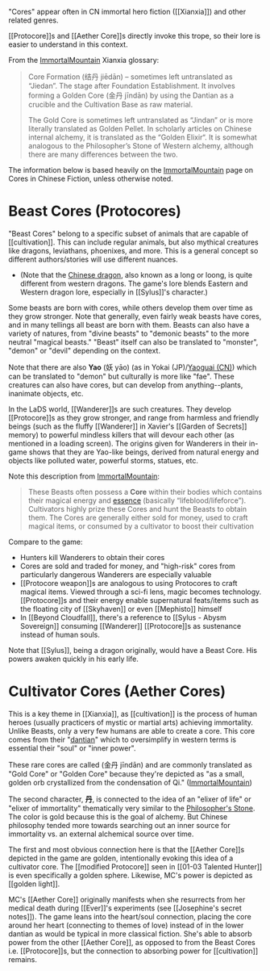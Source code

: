 "Cores" appear often in CN immortal hero fiction ([[Xianxia]]) and other related genres.

[[Protocore]]s and [[Aether Core]]s directly invoke this trope, so their lore is easier to understand in this context.

From the [ImmortalMountain](https://immortalmountain.wordpress.com/glossary/wuxia-xianxia-xuanhuan-terms/) Xianxia glossary:
> Core Formation (结丹 jiēdān) – sometimes left untranslated as “Jiedan”. The stage after Foundation Establishment. It involves forming a Golden Core (金丹 jīndān) by using the Dantian as a crucible and the Cultivation Base as raw material.
> 
> The Gold Core is sometimes left untranslated as “Jindan” or is more literally translated as Golden Pellet. In scholarly articles on Chinese internal alchemy, it is translated as the “Golden Elixir“. It is somewhat analogous to the Philosopher’s Stone of Western alchemy, although there are many differences between the two.

The information below is based heavily on the [ImmortalMountain](https://immortalmountain.wordpress.com/2016/11/20/cores-in-chinese-cultivation-novels/) page on Cores in Chinese Fiction, unless otherwise noted. 

# Beast Cores (Protocores)
"Beast Cores" belong to a specific subset of animals that are capable of [[cultivation]]. This can include regular animals, but also mythical creatures like dragons, leviathans, phoenixes, and more. This is a general concept so different authors/stories will use different nuances. 
* (Note that the [Chinese dragon](https://en.wikipedia.org/wiki/Chinese_dragon), also known as a long or loong, is quite different from western dragons. The game's lore blends Eastern and Western dragon lore, especially in [[Sylus]]'s character.)

Some beasts are born with cores, while others develop them over time as they grow stronger. Note that generally, even fairly weak beasts have cores, and in many tellings all beast are born with them. Beasts can also have a variety of natures, from "divine beasts" to "demonic beasts" to the more neutral "magical beasts." "Beast" itself can also be translated to "monster", "demon" or "devil" depending on the context.

Note that there are also **Yao** (妖 yāo) (as in Yokai (JP)/[Yaoguai (CN)](https://en.wikipedia.org/wiki/Yaoguai)) which can be translated to "demon" but culturally is more like "fae". These creatures can also have cores, but can develop from anything--plants, inanimate objects, etc.

In the LaDS world, [[Wanderer]]s are such creatures. They develop [[Protocore]]s as they grow stronger, and range from harmless and friendly beings (such as the fluffy [[Wanderer]] in Xavier's [[Garden of Secrets]] memory) to powerful mindless killers that will devour each other (as mentioned in a loading screen). The origins given for Wanderers in their in-game shows that they are Yao-like beings, derived from natural energy and objects like polluted water, powerful storms, statues, etc.

Note this description from  [ImmortalMountain](https://immortalmountain.wordpress.com/2016/11/20/cores-in-chinese-cultivation-novels/):
> These Beasts often possess a **Core** within their bodies which contains their magical energy and [essence](https://en.wikipedia.org/wiki/Three_Treasures_(traditional_Chinese_medicine)) (basically “lifeblood/lifeforce”). Cultivators highly prize these Cores and hunt the Beasts to obtain them. The Cores are generally either sold for money, used to craft magical items, or consumed by a cultivator to boost their cultivation

Compare to the game:
* Hunters kill Wanderers to obtain their cores
* Cores are sold and traded for money, and "high-risk" cores from particularly dangerous Wanderers are especially valuable
* [[Protocore weapon]]s are analogous to using Protocores to craft magical items. Viewed through a sci-fi lens, magic becomes technology. [[Protocore]]s and their energy enable supernatural feats/items such as the floating city of [[Skyhaven]] or even [[Mephisto]] himself
* In [[Beyond Cloudfall]], there's a reference to [[Sylus - Abysm Sovereign]] consuming [[Wanderer]] [[Protocore]]s as sustenance instead of human souls.

Note that [[Sylus]], being a dragon originally, would have a Beast Core. His powers awaken quickly in his early life.
# Cultivator Cores (Aether Cores)
This is a key theme in [[Xianxia]], as [[cultivation]] is the process of human heroes (usually practicers of mystic or martial arts) achieving immortality. Unlike Beasts, only a very few humans are able to create a core. This core comes from their "[dantian](https://en.wikipedia.org/wiki/Dantian)" which to oversimplify in western terms is essential their "soul" or "inner power". 

These rare cores are called (金丹 jīndān) and are commonly translated as "Gold Core" or "Golden Core" because they're depicted as "as a small, golden orb crystallized from the condensation of Qi." ([ImmortalMountain](https://immortalmountain.wordpress.com/2016/11/20/cores-in-chinese-cultivation-novels/))

The second character, **丹**, is connected to the idea of an "elixer of life" or "elixer of immortality" thematically very similar to the [Philosopher's Stone](https://en.wikipedia.org/wiki/Philosopher%27s_stone). The color is gold because this is the goal of alchemy. But Chinese philosophy tended more towards searching out an inner source for immortality vs. an external alchemical source over time.

The first and most obvious connection here is that the [[Aether Core]]s depicted in the game are golden, intentionally evoking this idea of a cultivator core. The [[modified Protocore]] seen in [[01-03 Talented Hunter]] is even specifically a golden sphere. Likewise, MC's power is depicted as [[golden light]].

MC's [[Aether Core]] originally manifests when she resurrects from her medical death during [[Ever]]'s experiments (see [[Josephine's secret notes]]). The game leans into the heart/soul connection, placing the core around her heart (connecting to themes of love) instead of in the lower dantian as would be typical in more classical fiction. She's able to absorb power from the other [[Aether Core]], as opposed to from the Beast Cores i.e. [[Protocore]]s, but the connection to absorbing power for [[cultivation]] remains.



